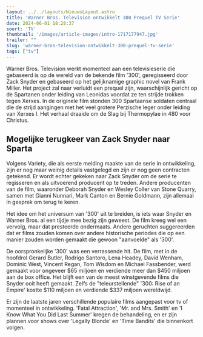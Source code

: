 ```yaml
---
layout: ../../layouts/NieuwsLayout.astro
title: 'Warner Bros. Television ontwikkelt 300 Prequel TV Serie'
date: 2024-06-01 18:28:37
soort: 'TV'
thumbnail: '/images/article-images/intro-1717177947.jpg'
trailer: ""
slug: 'warner-bros-television-ontwikkelt-300-prequel-tv-serie'
tags: ["tv"]
---
```


Warner Bros. Television werkt momenteel aan een televisieserie die gebaseerd is op de wereld van de bekende film '300', geregisseerd door Zack Snyder en gebaseerd op het gelijknamige graphic novel van Frank Miller. Het project zal naar verluidt een prequel zijn, waarschijnlijk gericht op de Spartanen onder leiding van Leonidas voordat ze ten strijde trokken tegen Xerxes. In de originele film stonden 300 Spartaanse soldaten centraal die de strijd aangingen met het veel grotere Perzische leger onder leiding van Xerxes I. Het verhaal draaide om de Slag bij Thermopylae in 480 voor Christus.

## Mogelijke terugkeer van Zack Snyder naar Sparta

Volgens Variety, die als eerste melding maakte van de serie in ontwikkeling, zijn er nog maar weinig details vastgelegd en zijn er nog geen contracten getekend. Er wordt echter gekeken naar Zack Snyder om de serie te regisseren en als uitvoerend producent op te treden. Andere producenten van de film, waaronder Deborah Snyder en Wesley Coller van Stone Quarry, samen met Gianni Nunnari, Mark Canton en Bernie Goldmann, zijn allemaal in gesprek om terug te keren.

Het idee om het universum van '300' uit te breiden, is iets waar Snyder en Warner Bros. al een tijdje mee bezig zijn geweest. De film kreeg wel een vervolg, maar dat presteerde ondermaats. Andere geruchten suggereerden dat er films zouden komen over andere historische periodes die op een manier zouden worden gemaakt die gewoon "aanvoelde" als '300'.

De oorspronkelijke '300' was een verrassende hit. De film, met in de hoofdrol Gerard Butler, Rodrigo Santoro, Lena Headey, David Wenham, Dominic West, Vincent Regan, Tom Wisdom en Michael Fassbender, werd gemaakt voor ongeveer $65 miljoen en verdiende meer dan $450 miljoen aan de box office. Het blijft een van de meest winstgevende films die Snyder ooit heeft gemaakt. Zelfs de "teleurstellende" '300: Rise of an Empire' kostte $110 miljoen en verdiende $337 miljoen wereldwijd.

Er zijn de laatste jaren verschillende populaire films aangepast voor tv of momenteel in ontwikkeling. 'Fatal Attraction', 'Mr. and Mrs. Smith' en 'I Know What You Did Last Summer' kregen de behandeling, en er zijn plannen voor shows over 'Legally Blonde' en 'Time Bandits' die binnenkort volgen.
